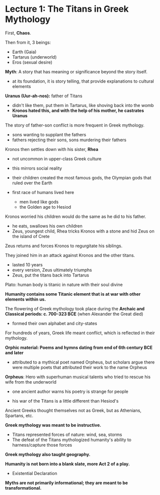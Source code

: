 # Lecture 1: The Titans in Greek Mythology

First, **Chaos**.

Then from it, 3 beings:

- Earth (Gaia)
- Tartarus (underworld)
- Eros (sexual desire)

**Myth**: A story that has meaning or significance beyond the story itself.

- at its foundation, it is story telling, that provide explanations to cultural elements

**Uranus (Uur-ah-nos):** father of Titans

- didn't like them, put them in Tartarus, like shoving back into the womb
- **Kronos hated this, and with the help of his mother, he castrates Uranus**

The story of father-son conflict is more frequent in Greek mythology.

- sons wanting to supplant the fathers
- fathers rejecting their sons, sons murdering their fathers

Kronos then settles down with his sister, **Rhea**

- not uncommon in upper-class Greek culture
- this mirrors social reality

- their children created the most famous gods, the Olympian gods that ruled over the Earth
- first race of humans lived here
  - men lived like gods
  - the Golden age to Hesiod

Kronos worried his children would do the same as he did to his father.

- he eats, swallows his own children
- Zeus, youngest child, Rhea tricks Kronos with a stone and hid Zeus on the island of Crete

Zeus returns and forces Kronos to regurgitate his siblings.

They joined him in an attack against Kronos and the other titans.

- lasted 10 years
- every version, Zeus ultimately triumphs
- Zeus, put the titans back into Tartarus

Plato: human body is titanic in nature with their soul divine

**Humanity contains some Titanic element that is at war with other elements within us.**

The flowering of Greek mythology took place during the **Archaic and Classical periods: c. 700-323 BCE** (when Alexander the Great died)

- formed their own alphabet and city-states

For hundreds of years, Greek life meant conflict, which is reflected in their mythology.

**Orphic material: Poems and hymns dating from end of 6th century BCE and later**

- attributed to a mythical poet named Orpheus, but scholars argue there were multiple poets that attributed their work to the name Orpheus

**Orpheus**: Hero with superhuman musical talents who tried to rescue his wife from the underworld

- one ancient author warns his poetry is strange for people

- his war of the Titans is a little different than Hesiod's

Ancient Greeks thought themselves not as Greek, but as Athenians, Spartans, etc.

**Greek mythology was meant to be instructive.**

- Titans represented forces of nature: wind, sea, storms
- The defeat of the Titans mythologized humanity's ability to harness/capture those forces

**Greek mythology also taught geography.**

**Humanity is not born into a blank slate, more Act 2 of a play.**

- Existential Declaration

**Myths are not primarily informational; they are meant to be transformational.**

